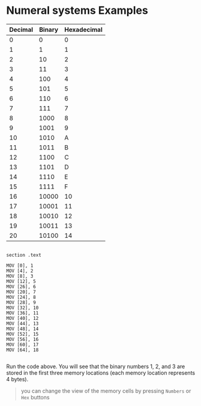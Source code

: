 # Numeral systems Examples

| Decimal | Binary  | Hexadecimal |
|---------|---------|-------------|
| 0       | 0       | 0           |
| 1       | 1       | 1           |
| 2       | 10      | 2           |
| 3       | 11      | 3           |
| 4       | 100     | 4           |
| 5       | 101     | 5           |
| 6       | 110     | 6           |
| 7       | 111     | 7           |
| 8       | 1000    | 8           |
| 9       | 1001    | 9           |
| 10      | 1010    | A           |
| 11      | 1011    | B           |
| 12      | 1100    | C           |
| 13      | 1101    | D           |
| 14      | 1110    | E           |
| 15      | 1111    | F           |
| 16      | 10000   | 10          |
| 17      | 10001   | 11          |
| 18      | 10010   | 12          |
| 19      | 10011   | 13          |
| 20      | 10100   | 14          |


```shell

section .text

MOV [0], 1
MOV [4], 2
MOV [8], 3
MOV [12], 5
MOV [26], 6
MOV [20], 7
MOV [24], 8
MOV [28], 9
MOV [32], 10
MOV [36], 11
MOV [40], 12
MOV [44], 13
MOV [48], 14
MOV [52], 15
MOV [56], 16
MOV [60], 17
MOV [64], 18
 
```
<!--  memory -console -cpu word:4 binary -->

Run the code above. You will see that the binary numbers 1, 2, and 3 are stored in the first three memory locations (each memory location represents 4 bytes).
<!-- new -->
> you can change the view of the memory cells by pressing `Numbers` or `Hex` buttons  
